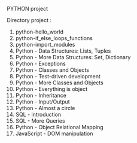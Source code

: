 PYTHON project

Directory project :

1. python-hello_world
2. python-if_else_loops_functions
3. python-import_modules
4. Python - Data Structures: Lists, Tuples
5. Python - More Data Structures: Set, Dictionary
6. Python - Exceptions
7. Python - Classes and Objects
8. Python - Test-driven development
9. Python - More Classes and Objects
10. Python - Everything is object
11. Python - Inheritance
12. Python - Input/Output
13. Python - Almost a circle
14. SQL - introduction
15. SQL - More Queries
16. Python - Object Relational Mapping
17. JavaScript - DOM manipulation
